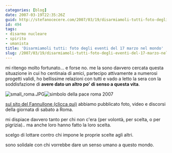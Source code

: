 ```yaml
---
categories: [blog]
date: 2007-03-19T22:35:26Z
guid: http://stefanocecere.com/2007/03/19/disarmiamoli-tutti-foto-degli-eventi-del-17-marzo-nel-mondo/
id: 494
tags:
- disarmo nucleare
- spirito
- umanista
title: 'Disarmiamoli tutti: foto degli eventi del 17 marzo nel mondo'
slug: /2007/03/19/disarmiamoli-tutti-foto-degli-eventi-del-17-marzo-nel-mondo/
---
```


mi ritengo molto fortunato… e forse no. me la sono davvero cercata questa situazione in cui ho centinaia di amici, partecipo attivamente a numerosi progetti validi, ho bellissime relazioni con tutti e vado a letto la sera con la soddisfazione di **avere dato un altro po' di senso a questa vita**.

![small_roma.JPG](http://stefanocecere.com/wp-content/uploads/sites/3/2007/03/small_roma.jpg)![simbolo della pace roma 2007](http://stefanocecere.com/wp-content/uploads/sites/3/2007/03/small_roma_17-03-2007.jpg)

<a href="http://www.ilfannullone.it/new/foto-e-video-del-simbolo-della-pace-a-roma-17-marzo-2007/64/" target="_blank">sul sito del Fannullone (clicca qui)</a> abbiamo pubblicato foto, video e discorsi della giornata di sabato a Roma.

mi dispiace davvero tanto per chi non c'era (per volontà, per scelta, o per pigrizia).. ma anche loro hanno fatto la loro scelta.

scelgo di lottare contro chi impone le proprie scelte agli altri.
  
sono solidale con chi vorrebbe dare un senso umano a questo mondo.